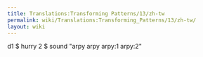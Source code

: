 ```yaml
---
title: Translations:Transforming Patterns/13/zh-tw
permalink: wiki/Translations:Transforming_Patterns/13/zh-tw/
layout: wiki
---
```


d1 $ hurry 2 $ sound "arpy arpy arpy:1 arpy:2"

